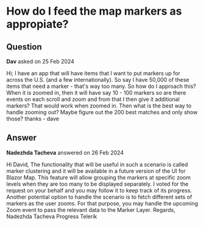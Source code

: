 # How do I feed the map markers as appropiate?

## Question

**Dav** asked on 25 Feb 2024

Hi; I have an app that will have items that I want to put markers up for across the U.S. (and a few internationally). So say I have 50,000 of these items that need a marker - that's way too many. So how do I approach this? When it is zoomed in, then it will have say 10 - 100 markers so are there events on each scroll and zoom and from that I then give it additional markers? That would work when zoomed in. Then what is the best way to handle zooming out? Maybe figure out the 200 best matches and only show those? thanks - dave

## Answer

**Nadezhda Tacheva** answered on 26 Feb 2024

Hi David, The functionality that will be useful in such a scenario is called marker clustering and it will be available in a future version of the UI for Blazor Map. This feature will allow grouping the markers at specific zoom levels when they are too many to be displayed separately. I voted for the request on your behalf and you may follow it to keep track of its progress. Another potential option to handle the scenario is to fetch different sets of markers as the user zooms. For that purpose, you may handle the upcoming Zoom event to pass the relevant data to the Marker Layer. Regards, Nadezhda Tacheva Progress Telerik
